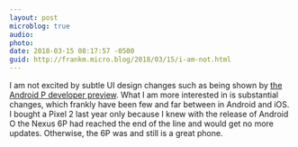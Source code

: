 ```yaml
---
layout: post
microblog: true
audio: 
photo: 
date: 2018-03-15 08:17:57 -0500
guid: http://frankm.micro.blog/2018/03/15/i-am-not.html
---
```

I am not excited by subtle UI design changes such as being shown by [the Android P developer preview](https://arstechnica.com/gadgets/2018/03/hands-on-with-android-p-is-this-the-beginning-of-a-new-design-language/). What I am more interested in is substantial changes, which frankly have been few and far between in Android and iOS. I bought a Pixel 2 last year only because I knew with the release of Android O the Nexus 6P had reached the end of the line and would get no more updates. Otherwise, the 6P was and still is a great phone. 
